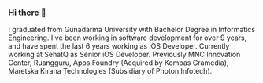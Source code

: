 ### Hi there 👋

I graduated from Gunadarma University with Bachelor Degree in Informatics Engineering. I've been working in software development for over 9 years, and have spent the last 6 years working as iOS Developer. Currently working at SehatQ as Senior iOS Developer. Previously MNC Innovation Center, Ruangguru, Apps Foundry (Acquired by Kompas Gramedia), Maretska Kirana Technologies (Subsidiary of Photon Infotech). 
